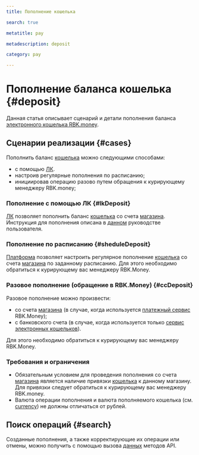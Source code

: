 ```yaml
---
title: Пополнение кошелька 

search: true

metatitle: pay

metadescription: deposit

category: pay

---
```


# Пополнение баланса кошелька {#deposit}

Данная статья описывает сценарий и детали пополнения баланса [электронного кошелька RBK.money](../../wallets/overview).

## Сценарии реализации {#cases}

Пополнить баланс [кошелька](../../wallets/overview/#wallet) можно следующими способами:

* с помощью [ЛК](https://developer.rbk.money/docs/payments/overview/#lk).
* настроив регулярные пополнения по расписанию;
* инициировав операцию разово путем обращения к курирующему менеджеру RBK.money;

### Пополнение с помощью ЛК {#lkDeposit}

[ЛК](https://developer.rbk.money/docs/payments/overview/#lk) позволяет пополнить баланс [кошелька](../../wallets/overview/#wallet) cо счета [магазина](https://developer.rbk.money/docs/payments/overview/#shop). Инструкция для пополнения описана в [данном](https://help.rbkmoney.com/lk/lk/#out) руководстве пользователя.

### Пополнение по расписанию {#sheduleDeposit}

[Платформа](http://127.0.0.1:8000/docs/payments/overview/) позволяет настроить регулярное пополнение [кошелька](../../wallets/overview/#wallet) cо счета [магазина](https://developer.rbk.money/docs/payments/overview/#shop) по заданному расписанию. Для этого необходимо обратиться к курирующему вас менеджеру RBK.Money.

### Разовое пополнение (обращение в RBK.Money) {#ссDeposit}

Разовое пополнение можно произвести:

* cо счета [магазина](https://developer.rbk.money/docs/payments/overview/#shop) (в случае, когда используется [платежный сервис](https://rbkmoney.github.io/docs/docs/payments/overview.html) RBK.Money);
* с банковского счета (в случае, когда используется только [сервис электронных кошельков](../../wallets/overview)).

Для этого необходимо обратиться к курирующему вас менеджеру RBK.Money.

### Требования и ограничения

* Обязательным условием для проведения пополнения со счета [магазина](https://developer.rbk.money/docs/payments/overview/#shop) является наличие привязки [кошелька](../../wallets/overview/#wallet) к данному магазину.
Для привязки следует обратиться к курирующему вас менеджеру RBK.money.
* Валюта операции пополнения и валюта пополняемого кошелька (см. [currency](https://rbkmoney.github.io/wallets-api/v0/#operation/createWallet)) не должны отличаться от рублей.

## Поиск операций {#search}

Созданные пополнения, а также корректирующие их операции или отмены, можно получить с помощью вызова [данных](https://rbkmoney.github.io/wallets-api/v0/#tag/Deposits) методов API.
